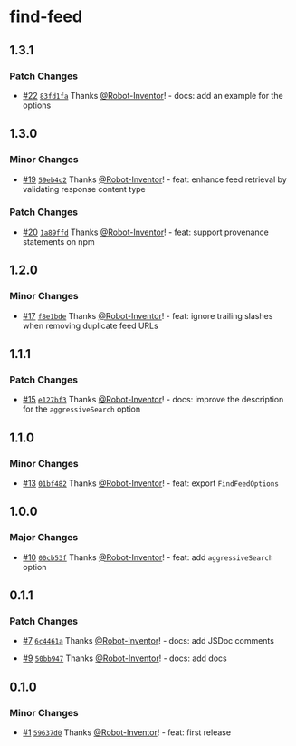 # find-feed

## 1.3.1

### Patch Changes

- [#22](https://github.com/Robot-Inventor/find-feed/pull/22) [`83fd1fa`](https://github.com/Robot-Inventor/find-feed/commit/83fd1fa06e8320c331b08be44ed00ee0c9a64f1d) Thanks [@Robot-Inventor](https://github.com/Robot-Inventor)! - docs: add an example for the options

## 1.3.0

### Minor Changes

- [#19](https://github.com/Robot-Inventor/find-feed/pull/19) [`59eb4c2`](https://github.com/Robot-Inventor/find-feed/commit/59eb4c292413c625f76a6aeb67701f28657847d2) Thanks [@Robot-Inventor](https://github.com/Robot-Inventor)! - feat: enhance feed retrieval by validating response content type

### Patch Changes

- [#20](https://github.com/Robot-Inventor/find-feed/pull/20) [`1a89ffd`](https://github.com/Robot-Inventor/find-feed/commit/1a89ffd357b1483211c4c25a2fd80faf0d6b415e) Thanks [@Robot-Inventor](https://github.com/Robot-Inventor)! - feat: support provenance statements on npm

## 1.2.0

### Minor Changes

- [#17](https://github.com/Robot-Inventor/find-feed/pull/17) [`f8e1bde`](https://github.com/Robot-Inventor/find-feed/commit/f8e1bdebfcfbbb6152c514886e0c6225dd3aef43) Thanks [@Robot-Inventor](https://github.com/Robot-Inventor)! - feat: ignore trailing slashes when removing duplicate feed URLs

## 1.1.1

### Patch Changes

- [#15](https://github.com/Robot-Inventor/find-feed/pull/15) [`e127bf3`](https://github.com/Robot-Inventor/find-feed/commit/e127bf360d24e8f251b186822042bfba62823e80) Thanks [@Robot-Inventor](https://github.com/Robot-Inventor)! - docs: improve the description for the `aggressiveSearch` option

## 1.1.0

### Minor Changes

- [#13](https://github.com/Robot-Inventor/find-feed/pull/13) [`01bf482`](https://github.com/Robot-Inventor/find-feed/commit/01bf482556ac00afd3236fd2570071a3253a8a66) Thanks [@Robot-Inventor](https://github.com/Robot-Inventor)! - feat: export `FindFeedOptions`

## 1.0.0

### Major Changes

- [#10](https://github.com/Robot-Inventor/find-feed/pull/10) [`00cb53f`](https://github.com/Robot-Inventor/find-feed/commit/00cb53fff7690659c797cf3e3b23c1757aa1a6d1) Thanks [@Robot-Inventor](https://github.com/Robot-Inventor)! - feat: add `aggressiveSearch` option

## 0.1.1

### Patch Changes

- [#7](https://github.com/Robot-Inventor/find-feed/pull/7) [`6c4461a`](https://github.com/Robot-Inventor/find-feed/commit/6c4461a1bc18e0b86c61512b2974b08825317f8a) Thanks [@Robot-Inventor](https://github.com/Robot-Inventor)! - docs: add JSDoc comments

- [#9](https://github.com/Robot-Inventor/find-feed/pull/9) [`50bb947`](https://github.com/Robot-Inventor/find-feed/commit/50bb94790f41d7d58a7b84b6dd766be1f13602e7) Thanks [@Robot-Inventor](https://github.com/Robot-Inventor)! - docs: add docs

## 0.1.0

### Minor Changes

- [#1](https://github.com/Robot-Inventor/find-feed/pull/1) [`59637d0`](https://github.com/Robot-Inventor/find-feed/commit/59637d07d68ee01af6d313be52150305ebc9770a) Thanks [@Robot-Inventor](https://github.com/Robot-Inventor)! - feat: first release
